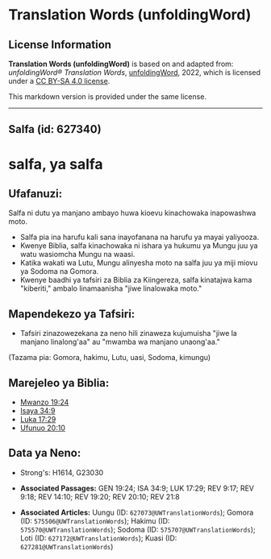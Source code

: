 # Translation Words (unfoldingWord)

## License Information

**Translation Words (unfoldingWord)** is based on and adapted from: _unfoldingWord® Translation Words_, [unfoldingWord](https://unfoldingword.org/utw), 2022, which is licensed under a [CC BY-SA 4.0 license](https://creativecommons.org/licenses/by-sa/4.0/legalcode.en).

This markdown version is provided under the same license.



--------------------------------

## Salfa (id: 627340)

salfa, ya salfa
===============

Ufafanuzi:
----------

Salfa ni dutu ya manjano ambayo huwa kioevu kinachowaka inapowashwa moto.

* Salfa pia ina harufu kali sana inayofanana na harufu ya mayai yaliyooza.
* Kwenye Biblia, salfa kinachowaka ni ishara ya hukumu ya Mungu juu ya watu wasiomcha Mungu na waasi.
* Katika wakati wa Lutu, Mungu alinyesha moto na salfa juu ya miji miovu ya Sodoma na Gomora.
* Kwenye baadhi ya tafsiri za Biblia za Kiingereza, salfa kinatajwa kama "kiberiti," ambalo linamaanisha "jiwe linalowaka moto."

Mapendekezo ya Tafsiri:
-----------------------

* Tafsiri zinazowezekana za neno hili zinaweza kujumuisha "jiwe la manjano linalong'aa" au "mwamba wa manjano unaong'aa."

(Tazama pia: Gomora, hakimu, Lutu, uasi, Sodoma, kimungu)

Marejeleo ya Biblia:
--------------------

* [Mwanzo 19:24](https://ref.ly/Gen19:24)
* [Isaya 34:9](https://ref.ly/Isa34:9)
* [Luka 17:29](https://ref.ly/Luke17:29)
* [Ufunuo 20:10](https://ref.ly/Rev20:10)

Data ya Neno:
-------------

* Strong's: H1614, G23030

* **Associated Passages:** GEN 19:24; ISA 34:9; LUK 17:29; REV 9:17; REV 9:18; REV 14:10; REV 19:20; REV 20:10; REV 21:8
* **Associated Articles:** Uungu (ID: `627073@UWTranslationWords`); Gomora (ID: `575506@UWTranslationWords`); Hakimu (ID: `575570@UWTranslationWords`); Sodoma (ID: `575707@UWTranslationWords`); Loti (ID: `627172@UWTranslationWords`); Kuasi (ID: `627281@UWTranslationWords`)

